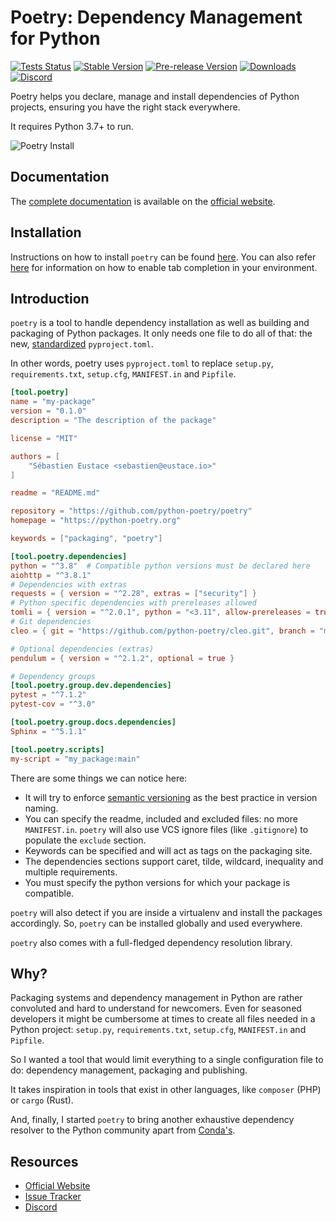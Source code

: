 # Poetry: Dependency Management for Python

[![Tests Status](https://github.com/python-poetry/poetry/workflows/Tests/badge.svg?branch=master&event=push)](https://github.com/python-poetry/poetry/actions?query=workflow%3ATests+branch%3Amaster+event%3Apush)
[![Stable Version](https://img.shields.io/pypi/v/poetry?label=stable)](https://pypi.org/project/poetry/)
[![Pre-release Version](https://img.shields.io/github/v/release/python-poetry/poetry?label=pre-release&include_prereleases&sort=semver)](https://pypi.org/project/poetry/#history)
[![Downloads](https://img.shields.io/pypi/dm/poetry)](https://pypistats.org/packages/poetry)
[![Discord](https://img.shields.io/discord/487711540787675139?logo=discord)](https://discord.com/invite/awxPgve)

Poetry helps you declare, manage and install dependencies of Python projects,
ensuring you have the right stack everywhere.

It requires Python 3.7+ to run.

![Poetry Install](https://raw.githubusercontent.com/python-poetry/poetry/master/assets/install.gif)

## Documentation

The [complete documentation](https://python-poetry.org/docs/) is available on the [official website](https://python-poetry.org).

## Installation

Instructions on how to install `poetry` can be found [here](https://python-poetry.org/docs/master/#installation).
You can also refer [here](https://python-poetry.org/docs/master/#enable-tab-completion-for-bash-fish-or-zsh) for
information on how to enable tab completion in your environment.

## Introduction

`poetry` is a tool to handle dependency installation as well as building and packaging of Python packages.
It only needs one file to do all of that: the new, [standardized](https://peps.python.org/pep-0518/) `pyproject.toml`.

In other words, poetry uses `pyproject.toml` to replace `setup.py`, `requirements.txt`, `setup.cfg`, `MANIFEST.in` and `Pipfile`.

```toml
[tool.poetry]
name = "my-package"
version = "0.1.0"
description = "The description of the package"

license = "MIT"

authors = [
    "Sébastien Eustace <sebastien@eustace.io>"
]

readme = "README.md"

repository = "https://github.com/python-poetry/poetry"
homepage = "https://python-poetry.org"

keywords = ["packaging", "poetry"]

[tool.poetry.dependencies]
python = "^3.8"  # Compatible python versions must be declared here
aiohttp = "^3.8.1"
# Dependencies with extras
requests = { version = "^2.28", extras = ["security"] }
# Python specific dependencies with prereleases allowed
tomli = { version = "^2.0.1", python = "<3.11", allow-prereleases = true }
# Git dependencies
cleo = { git = "https://github.com/python-poetry/cleo.git", branch = "master" }

# Optional dependencies (extras)
pendulum = { version = "^2.1.2", optional = true }

# Dependency groups
[tool.poetry.group.dev.dependencies]
pytest = "^7.1.2"
pytest-cov = "^3.0"

[tool.poetry.group.docs.dependencies]
Sphinx = "^5.1.1"

[tool.poetry.scripts]
my-script = "my_package:main"
```

There are some things we can notice here:

* It will try to enforce [semantic versioning](<http://semver.org>) as the best practice in version naming.
* You can specify the readme, included and excluded files: no more `MANIFEST.in`.
`poetry` will also use VCS ignore files (like `.gitignore`) to populate the `exclude` section.
* Keywords can be specified and will act as tags on the packaging site.
* The dependencies sections support caret, tilde, wildcard, inequality and multiple requirements.
* You must specify the python versions for which your package is compatible.

`poetry` will also detect if you are inside a virtualenv and install the packages accordingly.
So, `poetry` can be installed globally and used everywhere.

`poetry` also comes with a full-fledged dependency resolution library.

## Why?

Packaging systems and dependency management in Python are rather convoluted and hard to understand for newcomers.
Even for seasoned developers it might be cumbersome at times to create all files needed in a Python project: `setup.py`,
`requirements.txt`, `setup.cfg`, `MANIFEST.in` and `Pipfile`.

So I wanted a tool that would limit everything to a single configuration file to do:
dependency management, packaging and publishing.

It takes inspiration in tools that exist in other languages, like `composer` (PHP) or `cargo` (Rust).

And, finally, I started `poetry` to bring another exhaustive dependency resolver to the Python community apart from
[Conda's](https://conda.io).

## Resources

* [Official Website](https://python-poetry.org)
* [Issue Tracker](https://github.com/python-poetry/poetry/issues)
* [Discord](https://discord.com/invite/awxPgve)
